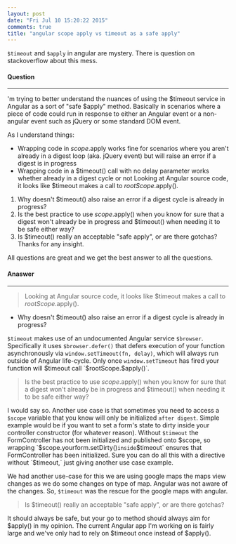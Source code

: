 ```yaml
---
layout: post
date: "Fri Jul 10 15:20:22 2015"
comments: true
title: "angular scope apply vs timeout as a safe apply"
---
```

`$timeout` and `$apply` in angular are mystery. There is question on stackoverflow about this mess.

#### Question
---
'm trying to better understand the nuances of using the $timeout service in Angular as a sort of "safe $apply" method. Basically in scenarios where a piece of code could run in response to either an Angular event or a non-angular event such as jQuery or some standard DOM event.

As I understand things:

- Wrapping code in $scope.$apply works fine for scenarios where you aren't already in a digest loop (aka. jQuery event) but will raise an error if a digest is in progress
- Wrapping code in a $timeout() call with no delay parameter works whether already in a digest cycle or not
Looking at Angular source code, it looks like $timeout makes a call to $rootScope.$apply().

1. Why doesn't $timeout() also raise an error if a digest cycle is already in progress?
2. Is the best practice to use $scope.$apply() when you know for sure that a digest won't already be in progress and $timeout() when needing it to be safe either way?
3. Is $timeout() really an acceptable "safe apply", or are there gotchas?
Thanks for any insight.

All questions are great and we get the best answer to all the questions.



#### Anaswer
---

> Looking at Angular source code, it looks like $timeout makes a call to $rootScope.$apply().
  - Why doesn't $timeout() also raise an error if a digest cycle is already in progress?


`$timeout` makes use of an undocumented Angular service `$browser`. Specifically it uses `$browser.defer()` that defers execution of your function asynchronously via `window.setTimeout(fn, delay)`, which will always run outside of Angular life-cycle. Only once `window.setTimeout` has fired your function will $timeout call `$rootScope.$apply()`.  

> Is the best practice to use $scope.$apply() when you know for sure that a digest won't already be in progress and $timeout() when needing it to be safe either way?

I would say so. Another use case is that sometimes you need to access a `$scope` variable that you know will only be initialized `after digest`. Simple example would be if you want to set a form's state to dirty inside your controller constructor (for whatever reason). Without `$timeout` the FormController has not been initialized and published onto $scope, so wrapping `$scope.yourform.setDirty()` inside `$timeout` ensures that FormController has been initialized.
 Sure you can do all this with a directive without `$timeout,` just giving another use case example.

 We had another use-case for this we are using google maps the maps view changes as we do some changes on type of map. Angular was not aware of the changes.
 So, `$timeout` was the rescue for the google maps with angular.

 >Is $timeout() really an acceptable "safe apply", or are there gotchas?
 
It should always be safe, but your go to method should always aim for $apply() in my opinion. The current Angular app I'm working on is fairly large and we've only had to rely on $timeout once instead of $apply().
